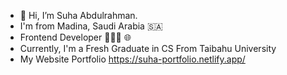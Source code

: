 - 👋 Hi, I’m Suha Abdulrahman. 
- I'm from Madina, Saudi Arabia 🇸🇦
- Frontend Developer 👩🏽‍💻 🌐
- Currently, I'm a Fresh Graduate in CS From Taibahu University
- My Website Portfolio https://suha-portfolio.netlify.app/


<!---
SohaDevelopr/SohaDevelopr is a ✨ special ✨ repository because its `README.md` (this file) appears on your GitHub profile.
You can click the Preview link to take a look at your changes.
--->
